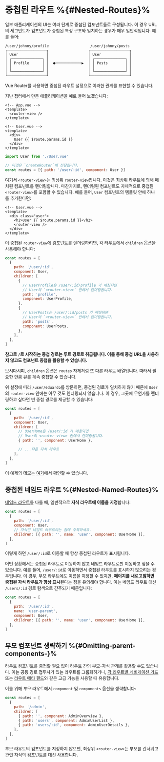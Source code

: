 # 중첩된 라우트 %{#Nested-Routes}%

<VueSchoolLink v-if="false"
  href="https://vueschool.io/lessons/nested-routes"
  title="Learn about nested routes"
/>

일부 애플리케이션의 UI는 여러 단계로 중첩된 컴포넌트들로 구성됩니다. 이 경우 URL의 세그먼트가 컴포넌트가 중첩된 특정 구조와 일치하는 경우가 매우 일반적입니다. 예를 들어:

```
/user/johnny/profile                   /user/johnny/posts 
┌──────────────────┐                  ┌──────────────────┐
│ User             │                  │ User             │
│ ┌──────────────┐ │                  │ ┌──────────────┐ │
│ │ Profile      │ │  ●────────────▶  │ │ Posts        │ │
│ │              │ │                  │ │              │ │
│ └──────────────┘ │                  │ └──────────────┘ │
└──────────────────┘                  └──────────────────┘
```

Vue Router를 사용하면 중첩된 라우트 설정으로 이러한 관계를 표현할 수 있습니다.

지난 챕터에서 만든 애플리케이션을 예로 들어 보겠습니다:

```vue
<!-- App.vue -->
<template>
  <router-view />
</template>
```

```vue
<!-- User.vue -->
<template>
  <div>
    User {{ $route.params.id }}
  </div>
</template>
```

```js
import User from './User.vue'

// 이것은 `createRouter`에 전달됩니다.
const routes = [{ path: '/user/:id', component: User }]
```

여기서 `<router-view>`는 최상위 `router-view`입니다. 이것은 최상위 라우트에 의해 매치된 컴포넌트를 렌더링합니다. 마찬가지로, 렌더링된 컴포넌트도 자체적으로 중첩된 `<router-view>`를 포함할 수 있습니다. 예를 들어, `User` 컴포넌트의 템플릿 안에 하나를 추가한다면:

```vue
<!-- User.vue -->
<template>
  <div class="user">
    <h2>User {{ $route.params.id }}</h2>
    <router-view />
  </div>
</template>
```

이 중첩된 `router-view`에 컴포넌트를 렌더링하려면, 각 라우트에서 `children` 옵션을 사용해야 합니다:

```js
const routes = [
  {
    path: '/user/:id',
    component: User,
    children: [
      {
        // UserProfile은 /user/:id/profile 가 매칭되면
        // User의 `<router-view>` 안에서 렌더링됩니다.
        path: 'profile',
        component: UserProfile,
      },
      {
        // UserPosts는 /user/:id/posts 가 매칭되면
        // User의 `<router-view>` 안에서 렌더링됩니다.
        path: 'posts',
        component: UserPosts,
      },
    ],
  },
]
```

**참고로 `/`로 시작하는 중첩 경로는 루트 경로로 취급됩니다. 이를 통해 중첩 URL을 사용하지 않고도 컴포넌트 중첩을 활용할 수 있습니다.**

보시다시피, `children` 옵션은 `routes` 자체처럼 또 다른 라우트 배열입니다. 따라서 필요한 만큼 뷰를 계속 중첩할 수 있습니다.

위 설정에 따라 `/user/eduardo`를 방문하면, 중첩된 경로가 일치하지 않기 때문에 `User`의 `router-view` 안에는 아무 것도 렌더링되지 않습니다. 이 경우, 그곳에 무언가를 렌더링하고 싶다면 빈 중첩 경로를 제공할 수 있습니다:

```js
const routes = [
  {
    path: '/user/:id',
    component: User,
    children: [
      // UserHome은 /user/:id 가 매칭되면
      // User의 <router-view> 안에서 렌더링됩니다.
      { path: '', component: UserHome },

      // ...다른 자식 라우트
    ],
  },
]
```

이 예제의 데모는 [여기](https://codesandbox.io/s/nested-views-vue-router-4-examples-hl326?initialpath=%2Fusers%2Feduardo)에서 확인할 수 있습니다.

## 중첩된 네임드 라우트 %{#Nested-Named-Routes}%

[네임드 라우트](./named-routes.md)를 다룰 때, 일반적으로 **자식 라우트에 이름을 지정**합니다:

```js
const routes = [
  {
    path: '/user/:id',
    component: User,
    // 자식만 네임드 라우트라는 점에 주목하세요.
    children: [{ path: '', name: 'user', component: UserHome }],
  },
]
```

이렇게 하면 `/user/:id`로 이동할 때 항상 중첩된 라우트가 표시됩니다.

어떤 상황에서는 중첩된 라우트로 이동하지 않고 네임드 라우트로만 이동하고 싶을 수 있습니다. 예를 들어, `/user/:id`로 이동하면서 중첩된 라우트를 표시하지 않으려는 경우입니다. 이 경우, 부모 라우트에도 이름을 지정할 수 있지만, **페이지를 새로고침하면 중첩된 자식 라우트가 항상 표시**된다는 점을 유의해야 합니다. 이는 네임드 라우트 대신 `/users/:id` 경로 탐색으로 간주되기 때문입니다:

```js
const routes = [
  {
    path: '/user/:id',
    name: 'user-parent',
    component: User,
    children: [{ path: '', name: 'user', component: UserHome }],
  },
]
```

## 부모 컴포넌트 생략하기 <Badge text="4.1+" /> %{#Omitting-parent-components-}%

라우트 컴포넌트를 중첩할 필요 없이 라우트 간의 부모-자식 관계를 활용할 수도 있습니다. 이는 공통 경로 접두사가 있는 라우트를 그룹화하거나, [각 라우트별 네비게이션 가드](../advanced/navigation-guards#Per-Route-Guard) 또는 [라우트 메타 필드](../advanced/meta)와 같은 고급 기능을 사용할 때 유용합니다.

이를 위해 부모 라우트에서 `component` 및 `components` 옵션을 생략합니다:

```js
const routes = [
  {
    path: '/admin',
    children: [
      { path: '', component: AdminOverview },
      { path: 'users', component: AdminUserList },
      { path: 'users/:id', component: AdminUserDetails },
    ], 
  },
]
```

부모 라우트의 컴포넌트를 지정하지 않으면, 최상위 `<router-view>`는 부모를 건너뛰고 관련 자식의 컴포넌트를 대신 사용합니다.
